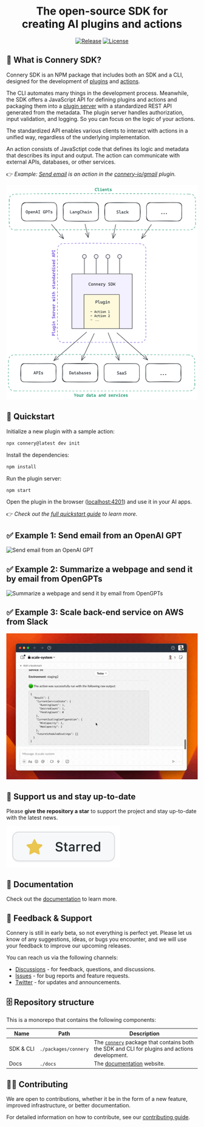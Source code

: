<div align="center">

# The open-source SDK for<br>creating AI plugins and actions

[![Release](https://img.shields.io/github/v/release/connery-io/connery-sdk?color=74C649&label=Release)](https://github.com/connery-io/connery-sdk/releases)
[![License](https://img.shields.io/github/license/connery-io/connery-sdk?color=74C649&label=License)](https://github.com/connery-io/connery-sdk/blob/main/LICENSE)

</div>

## 🤔 What is Connery SDK?

Connery SDK is an NPM package that includes both an SDK and a CLI, designed for the development
of [plugins](https://docs.connery.io/sdk/get-started/core-concepts#plugin)
and [actions](https://docs.connery.io/sdk/get-started/core-concepts#action).

The CLI automates many things in the development process.
Meanwhile, the SDK offers a JavaScript API for defining plugins and actions and packaging them
into a [plugin server](https://docs.connery.io/sdk/get-started/core-concepts#plugin-server) with a standardized REST API generated from the metadata.
The plugin server handles authorization, input validation, and logging.
So you can focus on the logic of your actions.

The standardized API enables various clients to interact
with actions in a unified way, regardless of the underlying implementation.

An action consists of JavaSctipt code that defines its logic and metadata that describes its input and output.
The action can communicate with external APIs, databases, or other services.

👉 _Example: [Send email](https://github.com/connery-io/gmail/blob/main/src/actions/sendEmail.ts)
is an action in the [connery-io/gmail](https://github.com/connery-io/gmail) plugin._

<div align="center">
  <img width="550px" alt="Connery diagram" src="./img/connery-sdk2.png">
</div>

## 🚀 Quickstart

Initialize a new plugin with a sample action:

```bash
npx connery@latest dev init
```

Install the dependencies:

```bash
npm install
```

Run the plugin server:

```bash
npm start
```

Open the plugin in the browser ([localhost:4201](http://localhost:4201)) and use it in your AI apps.

👉 _Check out the [full quickstart guide](https://docs.connery.io/sdk/guides/create-a-plugin) to learn more._

## ✅ Example 1: Send email from an OpenAI GPT

<img alt="Send email from an OpenAI GPT" src="./img/send-email-from-a-custom-gpt-using-connery-actions.gif">

## ✅ Example 2: Summarize a webpage and send it by email from OpenGPTs

<img alt="Summarize a webpage and send it by email from OpenGPTs" src="./img/summarize-a-webpage-and-send-it-by-email-from-opengpts.gif">

## ✅ Example 3: Scale back-end service on AWS from Slack

<img alt="Scheduled scaling of Back End service on AWS Fargate from Slack using Connery" src="./img/scheduled-scaling-of-back-end-service-on-aws-fargate-from-slack-using-connery.gif">

## 🌟 Support us and stay up-to-date

Please **give the repository a star** to support the project and stay up-to-date with the latest news.

<img src="./img/give-us-a-star.png" alt="Give the repository a star" width="300">

## 📖 Documentation

Check out the [documentation](https://docs.connery.io/sdk) to learn more.

## 💬 Feedback & Support

Connery is still in early beta, so not everything is perfect yet. Please let us know of any suggestions, ideas, or bugs you encounter, and we will use your feedback to improve our upcoming releases.

You can reach us via the following channels:

- [Discussions](https://github.com/connery-io/connery-sdk/discussions) - for feedback, questions, and discussions.
- [Issues](https://github.com/connery-io/connery-sdk/issues) - for bug reports and feature requests.
- [Twitter](https://twitter.com/connery_io) - for updates and announcements.

## 🗄️ Repository structure

This is a monorepo that contains the following components:

| Name                | Path                 | Description                                                                                                                            |
| ------------------- | -------------------- | -------------------------------------------------------------------------------------------------------------------------------------- |
| SDK&nbsp;&&nbsp;CLI | `./packages/connery` | The [`connery`](https://www.npmjs.com/package/connery) package that contains both the SDK and CLI for plugins and actions development. |
| Docs                | `./docs`             | The [documentation](https://docs.connery.io/sdk) website.                                                                              |

## 👨‍💻 Contributing

We are open to contributions, whether it be in the form of a new feature, improved infrastructure, or better documentation.

For detailed information on how to contribute, see our [contributing guide](/CONTRIBUTING.md).

